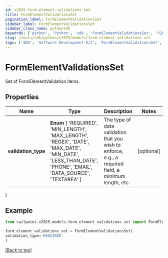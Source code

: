 ```yaml
---
id: v2025-form-element-validations-set
title: FormElementValidationsSet
pagination_label: FormElementValidationsSet
sidebar_label: FormElementValidationsSet
sidebar_class_name: pythonsdk
keywords: ['python', 'Python', 'sdk', 'FormElementValidationsSet', 'V2025FormElementValidationsSet'] 
slug: /tools/sdk/python/v2025/models/form-element-validations-set
tags: ['SDK', 'Software Development Kit', 'FormElementValidationsSet', 'V2025FormElementValidationsSet']
---
```


# FormElementValidationsSet

Set of FormElementValidation items.

## Properties

Name | Type | Description | Notes
------------ | ------------- | ------------- | -------------
**validation_type** |  **Enum** [  'REQUIRED',    'MIN_LENGTH',    'MAX_LENGTH',    'REGEX',    'DATE',    'MAX_DATE',    'MIN_DATE',    'LESS_THAN_DATE',    'PHONE',    'EMAIL',    'DATA_SOURCE',    'TEXTAREA' ] | The type of data validation that you wish to enforce, e.g., a required field, a minimum length, etc. | [optional] 
}

## Example

```python
from sailpoint.v2025.models.form_element_validations_set import FormElementValidationsSet

form_element_validations_set = FormElementValidationsSet(
validation_type='REQUIRED'
)

```
[[Back to top]](#) 

